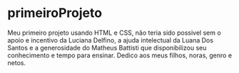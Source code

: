 # primeiroProjeto
Meu primeiro projeto usando HTML e CSS, não teria sido possivel sem o apoio e incentivo da Luciana Delfino, a ajuda intelectual da Luana Dos Santos e a generosidade do Matheus Battisti que disponibilizou seu conhecimento e tempo para ensinar. Dedico aos meus filhos, noras, genro e netos.
